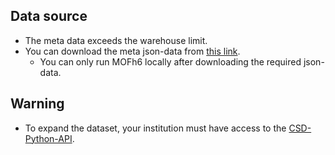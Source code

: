 ## Data source
- The meta data exceeds the warehouse limit.  
- You can download the meta json-data from [this link](https://huggingface.co/spaces/Willlzh/MOFh6/blob/main/app/datareading/ccdcdata.json).
  - You can only run MOFh6 locally after downloading the required json-data.
## Warning
- To expand the dataset, your institution must have access to the [CSD-Python-API](https://downloads.ccdc.cam.ac.uk/documentation/API/).
